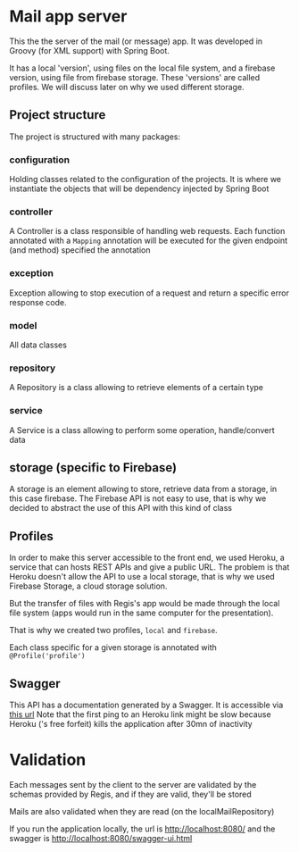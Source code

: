 # Mail app server

This the the server of the mail (or message) app.
It was developed in Groovy (for XML support) with Spring Boot.

It has a local 'version', using files on the local file system,
and a firebase version, using file from firebase storage. 
These 'versions' are called profiles. We will
discuss later on why we used different storage.
## Project structure

The project is structured with many packages:

### configuration
Holding classes related to the configuration of the 
projects. It is where we instantiate the objects that
will be dependency injected by Spring Boot

### controller
A Controller is a class responsible of handling web
requests. Each function annotated with a `Mapping` annotation will be executed for
the given endpoint (and method) specified the annotation

### exception
Exception allowing to stop execution of a request
and return a specific error response code.

### model
All data classes

### repository
A Repository is a class allowing to retrieve elements
of a certain type

### service
A Service is a class allowing to perform some operation,
handle/convert data

## storage (specific to Firebase)
A storage is an element allowing to store, retrieve data from
a storage, in this case firebase. The Firebase API is not
easy to use, that is why we decided to abstract the use of this 
API with this kind of class

## Profiles
In order to make this server accessible to the front end, we used
Heroku, a service that can hosts REST APIs and give a public URL.
The problem is that Heroku doesn't allow the API to use a local storage,
that is why we used Firebase Storage, a cloud storage solution.

But the transfer of files with Regis's app would be made through the local
file system (apps would run in the same computer for the presentation).

That is why we created two profiles, `local` and `firebase`.

Each class specific for a given storage is annotated with
`@Profile('profile')`

## Swagger
This API has a documentation generated by a Swagger.
It is accessible via [this url](https://mail-server-polytech.herokuapp.com/swagger-ui.html)
Note that the first ping to an Heroku link might be slow because
Heroku ('s free forfeit) kills the application after 30mn of inactivity

# Validation
Each messages sent by the client to the server are validated by the schemas
provided by Regis, and if they are valid, they'll be stored

Mails are also validated when they are read (on the localMailRepository)

If you run the application locally, the url is [http://localhost:8080/](http://localhost:8080/)
and the swagger is [http://localhost:8080/swagger-ui.html](http://localhost:8080/swagger-ui.html)